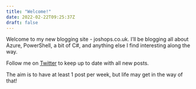 ```yaml
---
title: "Welcome!"
date: 2022-02-22T09:25:37Z
draft: false
---
```


Welcome to my new blogging site - joshops.co.uk. I’ll be blogging all about Azure, PowerShell, a bit of C#, and anything else I find interesting along the way.

Follow me on [Twitter](<https://twitter.com/JoshWild18>) to keep up to date with all new posts.

The aim is to have at least 1 post per week, but life may get in the way of that!
